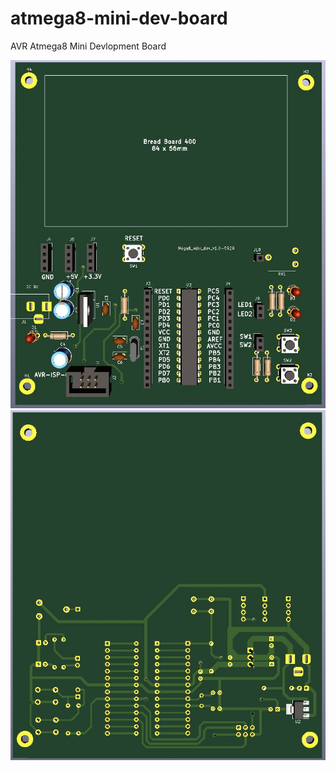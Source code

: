 # atmega8-mini-dev-board

AVR Atmega8 Mini Devlopment Board

<img src="https://github.com/rabbi141/atmega8-mini-dev-board/blob/master/Image/3d_top.jpg">
<img src="https://github.com/rabbi141/atmega8-mini-dev-board/blob/master/Image/3d_bottom.jpg">

